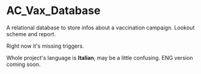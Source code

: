 # AC_Vax_Database


A relational database to store infos about a vaccination campaign.
Lookout scheme and report.

Right now it's missing triggers.

Whole project's language is **Italian**, may be a little confusing. 
ENG version coming soon.
